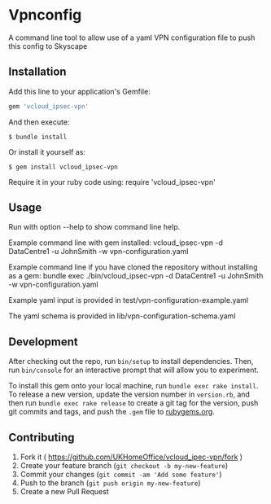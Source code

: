 # Vpnconfig
A command line tool to allow use of a yaml VPN configuration file to push this config to Skyscape

## Installation
Add this line to your application's Gemfile:

```ruby
gem 'vcloud_ipsec-vpn'
```

And then execute:

    $ bundle install

Or install it yourself as:

    $ gem install vcloud_ipsec-vpn
    
Require it in your ruby code using:
require 'vcloud_ipsec-vpn'

## Usage
Run with option --help to show command line help.

Example command line with gem installed:
vcloud_ipsec-vpn -d DataCentre1 -u JohnSmith -w vpn-configuration.yaml

Example command line if you have cloned the repository without installing as a gem:
bundle exec ./bin/vcloud_ipsec-vpn -d DataCentre1 -u JohnSmith -w vpn-configuration.yaml

Example yaml input is provided in test/vpn-configuration-example.yaml

The yaml schema is provided in lib/vpn-configuration-schema.yaml

## Development

After checking out the repo, run `bin/setup` to install dependencies. Then, run `bin/console` for an interactive prompt that will allow you to experiment.

To install this gem onto your local machine, run `bundle exec rake install`. To release a new version, update the version number in `version.rb`, and then run `bundle exec rake release` to create a git tag for the version, push git commits and tags, and push the `.gem` file to [rubygems.org](https://rubygems.org).

## Contributing

1. Fork it ( https://github.com/UKHomeOffice/vcloud_ipec-vpn/fork )
2. Create your feature branch (`git checkout -b my-new-feature`)
3. Commit your changes (`git commit -am 'Add some feature'`)
4. Push to the branch (`git push origin my-new-feature`)
5. Create a new Pull Request
